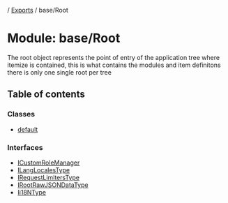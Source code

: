 [](../README.md) / [Exports](../modules.md) / base/Root

# Module: base/Root

The root object represents the point of entry of the application tree where
itemize is contained, this is what contains the modules and item definitons
there is only one single root per tree

## Table of contents

### Classes

- [default](../classes/base_root.default.md)

### Interfaces

- [ICustomRoleManager](../interfaces/base_root.icustomrolemanager.md)
- [ILangLocalesType](../interfaces/base_root.ilanglocalestype.md)
- [IRequestLimitersType](../interfaces/base_root.irequestlimiterstype.md)
- [IRootRawJSONDataType](../interfaces/base_root.irootrawjsondatatype.md)
- [Ii18NType](../interfaces/base_root.ii18ntype.md)
